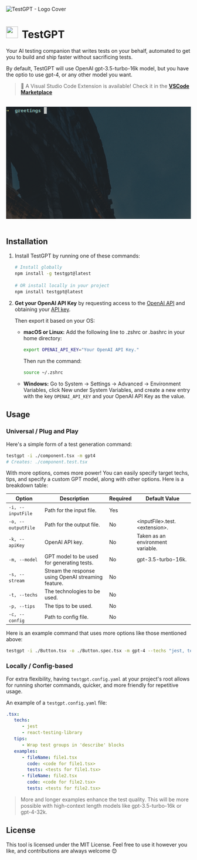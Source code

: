 ![TestGPT - Logo Cover](https://github.com/fayez-nazzal/TestGPT/assets/49946791/77ec722a-dfb6-4f49-a4b1-d4b659219765)

<h1>
   <img style="padding-right: 4px;" src="https://storage.googleapis.com/fayeznazzal/TestGPT-logo.svg" width="32px" height="32px" />
   TestGPT
</h1>

Your AI testing companion that writes tests on your behalf, automated to get you to build and ship faster without sacrificing tests.

By default, TestGPT will use OpenAI gpt-3.5-turbo-16k model, but you have the optio to use gpt-4, or any other model you want.

> 🤖 A Visual Studio Code Extension is available! Check it in the <strong>[VSCode Marketplace](https://marketplace.visualstudio.com/items?itemName=FayezNazzal.testgpt)</strong>

<br />

<div align="center">
   <img src="./show.gif" alt="Show" />
</div>

<br />

## Installation 

1. Install TestGPT by running one of these commands:

   ```zsh
   # Install globally
   npm install -g testgpt@latest

   # OR install locally in your project
   npm install testgpt@latest
   ```

2. **Get your OpenAI API Key** by requesting access to the [OpenAI API](https://openai.com/api/) and obtaining your [API key](https://platform.openai.com/account/api-keys).

   Then export it based on your OS:
   - **macOS or Linux:** Add the following line to .zshrc or .bashrc in your home directory:

      ```zsh
      export OPENAI_API_KEY="Your OpenAI API Key."
      ```
      
      Then run the command:
      
      ```zsh
      source ~/.zshrc
      ```

   - **Windows:** Go to System -> Settings -> Advanced -> Environment Variables, click New under System Variables, and create a new entry with the key `OPENAI_API_KEY` and your OpenAI API Key as the value.

## Usage


### Universal / Plug and Play

Here's a simple form of a test generation command:

```zsh
testgpt -i ./component.tsx -m gpt4
# Creates: ./component.test.tsx
```

With more options, comes more power! You can easily specify target techs, tips, and specify a custom GPT model, along with other options. Here is a breakdown table:

| Option        | Description | Required | Default Value |
| ------------- | ----------- | -------- | ------------- |
| `-i, --inputFile` | Path for the input file. | Yes | 
| `-o, --outputFile` | Path for the output file. | No | \<inputFile\>.test.\<extension\>.
| `-k, --apiKey` | OpenAI API key. | No | Taken as an environment variable.
| `-m, --model` | GPT model to be used for generating tests. | No | gpt-3.5-turbo-16k.
| `-s, --stream` | Stream the response using OpenAI streaming feature. | No |
| `-t, --techs` | The technologies to be used. | No |
| `-p, --tips` | The tips to be used. | No |
| `-c, --config` | Path to config file. | No |

Here is an example command that uses more options like those mentioned above:

```zsh
testgpt -i ./Button.tsx -o ./Button.spec.tsx -m gpt-4 --techs "jest, testing-library" --apiKey "Your OpenAI API Key"
```


### Locally / Config-based

For extra flexibility, having `testgpt.config.yaml` at your project's root allows for running shorter commands, quicker, and more friendly for repetitive usage.

An example of a `testgpt.config.yaml` file:
```yaml
.tsx:
   techs:
      - jest
      - react-testing-library
   tips:
      - Wrap test groups in 'describe' blocks
   examples:
      - fileName: file1.tsx
        code: <code for file1.tsx>
        tests: <tests for file1.tsx>
      - fileName: file2.tsx
        code: <code for file2.tsx>
        tests: <tests for file2.tsx>
```

> More and longer examples enhance the test quality. This will be more possible with high-context length models like gpt-3.5-turbo-16k or gpt-4-32k.

## License

This tool is licensed under the MIT License. Feel free to use it however you like, and contributions are always welcome 😊
